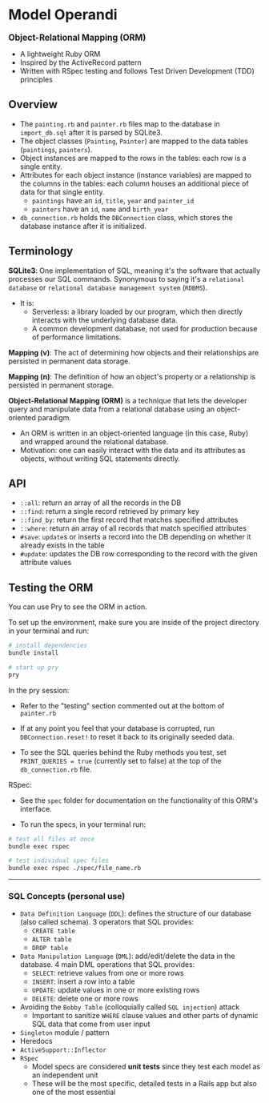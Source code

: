 # Model Operandi
<big>**Object-Relational Mapping (ORM)**</big>

- A lightweight Ruby ORM
- Inspired by the ActiveRecord pattern
- Written with RSpec testing and follows Test Driven Development (TDD) principles

## Overview
- The `painting.rb` and `painter.rb` files map to the database in `import_db.sql` after it is parsed by SQLite3.
- The object classes (`Painting`, `Painter`) are mapped to the data tables (`paintings`, `painters`).
- Object instances are mapped to the rows in the tables: each row is a single entity.
- Attributes for each object instance (instance variables) are mapped to the columns in the tables: each column houses an additional piece of data for that single entity.
  - `paintings` have an `id`, `title`, `year` and `painter_id`
  - `painters` have an `id`, `name` and `birth_year`
- `db_connection.rb` holds the `DBConnection` class, which stores the database instance after it is initialized.

## Terminology

**SQLite3**: One implementation of SQL, meaning it's the software that actually processes our SQL commands. Synonymous to saying it's a `relational database` or `relational database management system` (`RDBMS`).
- It is:
  - Serverless: a library loaded by our program, which then directly interacts with the underlying database data.
  - A common development database, not used for production because of performance limitations.

**Mapping (v)**: The act of determining how objects and their relationships are persisted in permanent data storage.

**Mapping (n)**: The definition of how an object's property or a relationship is persisted in permanent storage.

**Object-Relational Mapping (ORM)** is a technique that lets the developer query and manipulate data from a relational database using an object-oriented paradigm.
  - An ORM is written in an object-oriented language (in this case, Ruby) and wrapped around the relational database.
  - Motivation: one can easily interact with the data and its attributes as objects, without writing SQL statements directly.

## API
- `::all`: return an array of all the records in the DB
- `::find`: return a single record retrieved by primary key
- `::find_by`: return the first record that matches specified attributes
- `::where`: return an array of all records that match specified attributes
- `#save`: `update`s or inserts a record into the DB depending on whether it already exists in the table
- `#update`: updates the DB row corresponding to the record with the given attribute values

## Testing the ORM

You can use Pry to see the ORM in action. 

To set up the environment, make sure you are inside of the project directory in your terminal and run: 

```bash
# install dependencies
bundle install

# start up pry
pry
```

In the pry session:

- Refer to the "testing" section commented out at the bottom of `painter.rb`

- If at any point you feel that your database is corrupted, run `DBConnection.reset!` to reset it back to its originally seeded data.

- To see the SQL queries behind the Ruby methods you test, set `PRINT_QUERIES = true` (currently set to false) at the top of the `db_connection.rb` file. 

RSpec: 

- See the `spec` folder for documentation on the functionality of this ORM's interface. 

- To run the specs, in your terminal run:

```bash
# test all files at once
bundle exec rspec

# test individual spec files
bundle exec rspec ./spec/file_name.rb
```
 
---------------------------------------------------------

### SQL Concepts (personal use)
- `Data Definition Language` (`DDL`): defines the structure of our database (also called schema). 3 operators that SQL provides:
  - `CREATE table`
  - `ALTER table`
  - `DROP table`
- `Data Manipulation Language` (`DML`): add/edit/delete the data in the database. 4 main DML operations that SQL provides:
  - `SELECT`: retrieve values from one or more rows
  - `INSERT`: insert a row into a table
  - `UPDATE`: update values in one or more existing rows
  - `DELETE`: delete one or more rows
- Avoiding the `Bobby Table` (colloquially called `SQL injection`) attack
  - Important to sanitize `WHERE` clause values and other parts of dynamic SQL data that come from user input
- `Singleton` module / pattern
- Heredocs
- `ActiveSupport::Inflector`
- `RSpec` 
  - Model specs are considered **unit tests** since they test each model as an independent unit
  - These will be the most specific, detailed tests in a Rails app but also one of the most essential 
